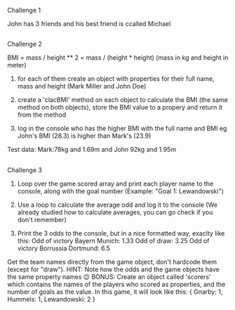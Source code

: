 Challenge 1

John has 3 friends and his best friend is ccalled Michael


##
Challenge 2

BMI = mass / height ** 2 = mass / (height * height) (mass in kg and height in meter)

1. for each of them create an object with properties for their full name, mass and height (Mark Miller and John Doe)

2. create a 'clacBMI' method on each object to calculate the BMI (the same method on both objects), store the BMI value to a propery and return it from the method

3. log in the console who has the higher BMI with the full name and BMI eg John's BMI (28.3) is higher than Mark's (23.9)

Test data: Mark:78kg and 1.69m and John 92kg and 1.95m

##
Challenge 3

1. Loop over the game.scored array and print each player name to the console, along with the goal number (Example: "Goal 1: Lewandowski")

2. Use a loop to calculate the average odd and log it to the console (We already studied how to calculate averages, you can go check if you don't remember)

3. Print the 3 odds to the console, but in a nice formatted way, exaclty like this:
      Odd of victory Bayern Munich: 1.33
      Odd of draw: 3.25
      Odd of victory Borrussia Dortmund: 6.5
      
Get the team names directly from the game object, don't hardcode them (except for "draw"). HINT: Note how the odds and the game objects have the same property names 😉
BONUS: Create an object called 'scorers' which contains the names of the players who scored as properties, and the number of goals as the value. In this game, it will look like this:
      {
        Gnarby: 1,
        Hummels: 1,
        Lewandowski: 2
      }